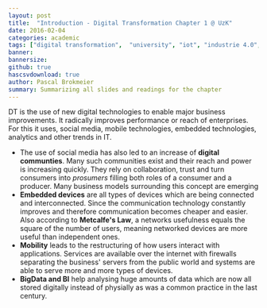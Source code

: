 ```yaml
---
layout: post
title:  "Introduction - Digital Transformation Chapter 1 @ UzK"
date: 2016-02-04
categories: academic
tags: ["digital transformation",  "university", "iot", "industrie 4.0", "digitalisation"]
banner: 
bannersize:
github: true
hascsvdownload: true
author: Pascal Brokmeier
summary: Summarizing all slides and readings for the chapter
---
```


DT is the use of new digital technologies to enable major business improvements. It radically improves performance or reach of enterprises. For this it uses, social media, mobile technologies, embedded technologies, analytics and other trends in IT.

* The use of social media has also led to an increase of **digital communties**. Many such communities exist and their reach and power is increasing quickly. They rely on collaboration, trust and turn consumers into *prosumers* filling both roles of a consumer and a producer. Many business models surrounding this concept are emerging
* **Embedded devices** are all types of devices which are being connected and interconnected. Since the communication technology constantly improves and therefore communication becomes cheaper and easier. Also according to **Metcalfe's Law**, a networks usefulness equals the square of the number of users, meaning networked devices are more useful than independent ones. 
* **Mobility** leads to the restructuring of how users interact with applications. Services are available over the internet with firewalls separating the business' servers from the public world and systems are able to serve more and more types of devices.
* **BigData and BI** help analysing huge amounts of data which are now all stored digitally instead of physially as was a common practice in the last century. 






